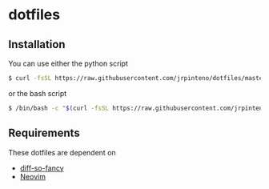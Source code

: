 # dotfiles
## Installation

You can use either the python script
```bash
$ curl -fsSL https://raw.githubusercontent.com/jrpinteno/dotfiles/master/installDotfiles.py | python3
```

or the bash script

```bash
$ /bin/bash -c "$(curl -fsSL https://raw.githubusercontent.com/jrpinteno/dotfiles/master/installDotfiles.sh)
```

## Requirements
These dotfiles are dependent on
- [diff-so-fancy](https://github.com/so-fancy/diff-so-fancy)
- [Neovim](https://neovim.io/)
